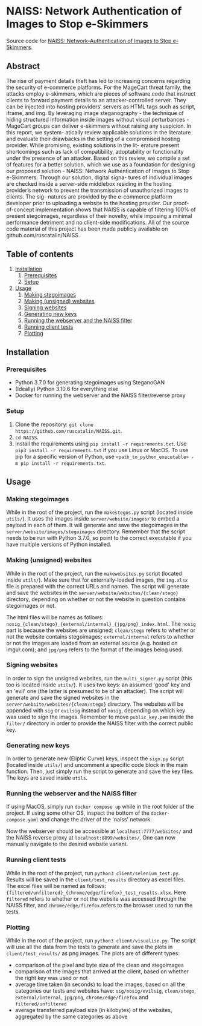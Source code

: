 ﻿# NAISS: Network Authentication of Images to Stop e-Skimmers

Source code for [NAISS: Network-Authentication of Images to Stop e-Skimmers](https://essay.utwente.nl/94962/).

## Abstract
The rise of payment details theft has led to increasing concerns regarding the security of e-commerce platforms. For the MageCart threat family, the attacks employ e-skimmers, which are pieces of software code that instruct clients to forward payment details to an attacker-controlled server. They can be injected into hosting providers’ servers as HTML tags such as script, iframe, and img. By leveraging image steganography - the technique of hiding structured information inside images without visual perturbances - MageCart groups can deliver e-skimmers without raising any suspicion. In this report, we system- atically review applicable solutions in the literature and evaluate their drawbacks in the setting of a compromised hosting provider. While promising, existing solutions in the lit- erature present shortcomings such as lack of compatibility, adoptability or functionality under the presence of an attacker. Based on this review, we compile a set of features for a better solution, which we use as a foundation for designing our proposed solution - NAISS: Network Authentication of Images to Stop e-Skimmers. Through our solution, digital signa- tures of individual images are checked inside a server-side middlebox residing in the hosting provider’s network to prevent the transmission of unauthorized images to clients. The sig- natures are provided by the e-commerce platform developer prior to uploading a website to the hosting provider. Our proof-of-concept implementation shows that NAISS is capable of filtering 100% of present stegoimages, regardless of their novelty, while imposing a minimal performance detriment and no client-side modifications. All of the source code material of this project has been made publicly available on github.com/ruscatalin/NAISS.

## Table of contents
1. [Installation](#installation)
    1. [Prerequisites](#prerequisites)
    2. [Setup](#setup)
2. [Usage](#usage)
    1. [Making stegoimages](#making-stegoimages)
    2. [Making (unsigned) websites](#making-unsigned-websites)
    3. [Signing websites](#signing-websites)
    4. [Generating new keys](#generating-new-keys)
    5. [Running the webserver and the NAISS filter](#running-the-webserver-and-the-naiss-filter)
    6. [Running client tests](#running-client-tests)
    7. [Plotting](#plotting)

## Installation
### Prerequisites
- Python 3.7.0 for generating stegoimages using SteganoGAN
- (Ideally) Python 3.10.6 for everything else
- Docker for running the webserver and the NAISS filter/reverse proxy

### Setup
1. Clone the repository: `git clone https://github.com/ruscatalin/NAISS.git`.
2. `cd NAISS`.
3. Install the requirements using `pip install -r requirements.txt`. Use `pip3 install -r requirements.txt` if you use Linux or MacOS. To use pip for a specific version of Python, use `<path_to_python_executable> -m pip install -r requirements.txt`.

## Usage
### Making stegoimages
While in the root of the project, run the `makestegos.py` script (located inside `utils/`). It uses the images inside `server/website/images/` to embed a payload in each of them. It will generate and save the stegoimages in the `server/website/images/stegoimages` directory. Remember that the script needs to be run with Python 3.7.0, so point to the correct executable if you have multiple versions of Python installed.

### Making (unsigned) websites
While in the root of the project, run the `makewebsites.py` script (located inside `utils/`). Make sure that for externally-loaded images, the `img.xlsx` file is prepared with the correct URLs and names. The script will generate and save the websites in the `server/website/websites/{clean/stego}` directory, depending on whether or not the website in question contains stegoimages or not. 

The html files will be names as follows: `nosig_{clean/stego}_{external/internal}_{jpg/png}_index.html`. The `nosig` part is because the websites are unsigned; `clean/stego` refers to whether or not the website contains stegoimages; `external/internal` refers to whether or not the images are loaded from an external source (e.g. hosted on imgur.com); and `jpg/png` refers to the format of the images being used.

### Signing websites
In order to sign the unsigned websites, run the `multi_signer.py` script (this too is located inside `utils/`). It uses two keys: an assumed 'good' key and an 'evil' one (the latter is presumed to be of an attacker). The script will generate and save the signed websites in the `server/website/websites/{clean/stego}` directory. The websites will be appended with `sig` or `evilsig` instead of `nosig`, depending on which key was used to sign the images. Remember to move `public_key.pem` inside the `filter/` directory in order to provide the NAISS filter with the correct public key.

### Generating new keys
In order to generate new (Eliptic Curve) keys, inspect the `sign.py` script (located inside `utils/`) and uncomment a specific code block in the main function. Then, just simply run the script to generate and save the key files. The keys are saved inside `utils`.

### Running the webserver and the NAISS filter
If using MacOS, simply run `docker compose up` while in the root folder of the project. If using some other OS, inspect the bottom of the `docker-compose.yaml` and change the driver of the 'naiss' network.

Now the webserver should be accessible at `localhost:7777/websites/` and the NAISS reverse proxy at `localhost:8899/websites/`. One can now manually navigate to the desired website variant.

### Running client tests
While in the root of the project, run `python3 client/selenium_test.py`. Results will be saved in the `client/test_results` directory as excel files. The excel files will be named as follows: `{filtered/unfiltered}_{chrome/edge/firefox}_test_results.xlsx`. Here `filtered` refers to whether or not the website was accessed through the NAISS filter, and `chrome/edge/firefox` refers to the browser used to run the tests.

### Plotting
While in the root of the project, run `python3 client/visualise.py`. The script will use all the data from the tests to generate and save the plots in `client/test_results/` as png images. The plots are of different types:
- comparison of the pixel and byte size of the clean and stegoimages
- comparison of the images that arrived at the client, based on whether the right key was used or not
- average time taken (in seconds) to load the images, based on all the categories our tests and websites have: `sig/nosig/evilsig`, `clean/stego`, `external/internal`, `jpg/png`, `chrome/edge/firefox` and `filtered/unfiltered`
- average transferred payload size (in kilobytes) of the websites, aggregated by the same categories as above
